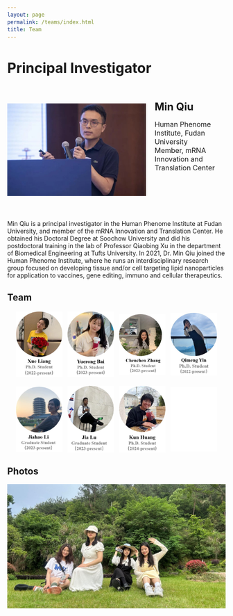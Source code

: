 ```yaml
---
layout: page
permalink: /teams/index.html
title: Team
---
```


<h1 style="font-size: 32px;">Principal Investigator</h1>
<head>
    <style>
        .container {
            display: flex;
            align-items: center; /* 垂直居中对齐 */
        }
        .container img {
            width: 100%;
            max-width: 320px; /* 调整图像的最大宽度 */
            height: auto;
            margin-right: 20px; /* 图片与文字之间的间距 */
        }
        .container .text {
            max-width: 700px; /* 文字部分的最大宽度 */
            margin-bottom: 80px;
            font-size: 19px; /* 设置文字的大小 */
        }
        .container .text h1 {
            font-size: 24px; /* 设置标题的大小 */
        }
    </style>
</head>
<body>
    <div class="container">
        <img src="/images/teams/qiumin.jpg" alt="邱敏">
        <div class="text">
            <h1>Min Qiu</h1>
            <p style="font-size: 16px;">Human Phenome Institute, Fudan University<br>Member, mRNA Innovation and Translation Center</p>
        </div>
    </div>
</body>

Min Qiu is a principal investigator in the Human Phenome Institute at Fudan University, and member of the mRNA Innovation and Translation Center. He obtained his Doctoral Degree at Soochow University and did his postdoctoral training in the lab of Professor Qiaobing Xu in the department of Biomedical Engineering at Tufts University. In 2021, Dr. Min Qiu joined the Human Phenome Institute, where he runs an interdisciplinary research group focused on developing tissue and/or cell targeting lipid nanoparticles for application to vaccines, gene editing, immuno and cellular therapeutics.

## Team ##

<style>
    .container2 {
        display: flex;
        justify-content: space-between; /* 让图片之间有间距 */
        align-items: center; /* 垂直居中对齐 */
        margin: 20px;
    }
    .container2 img {
        max-width: 23%; /* 设置每张图片的最大宽度，以确保5张图片在一行内显示 */
        height: auto; /* 使图片保持原始比例 */
    }
</style>

<body>
    <div class="container2">
        <img src="/images/teams/lx.jpg" alt="图片1">
        <img src="/images/teams/byr.jpg" alt="图片2">
        <img src="/images/teams/zcc.jpg" alt="图片3">
        <img src="/images/teams/yqm.jpg" alt="图片4">
    </div>
    <div class="container2">
        <img src="/images/teams/ljh.jpg" alt="图片1">
        <img src="/images/teams/jl.jpg" alt="图片2">
        <img src="/images/teams/hk.jpg" alt="图片3">
        <img src="/images/teams/blank.jpg" alt="图片3">
    </div>

## Photos

<div>
<img src="/images/teams/group1.jpg" alt="图片1">
</div>

